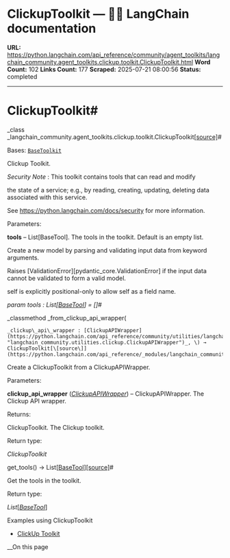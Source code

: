 # ClickupToolkit — 🦜🔗 LangChain  documentation

**URL:** https://python.langchain.com/api_reference/community/agent_toolkits/langchain_community.agent_toolkits.clickup.toolkit.ClickupToolkit.html
**Word Count:** 102
**Links Count:** 177
**Scraped:** 2025-07-21 08:00:56
**Status:** completed

---

# ClickupToolkit\#

_class _langchain\_community.agent\_toolkits.clickup.toolkit.ClickupToolkit[\[source\]](https://python.langchain.com/api_reference/_modules/langchain_community/agent_toolkits/clickup/toolkit.html#ClickupToolkit)\#     

Bases: [`BaseToolkit`](https://python.langchain.com/api_reference/core/tools/langchain_core.tools.base.BaseToolkit.html#langchain_core.tools.base.BaseToolkit "langchain_core.tools.base.BaseToolkit")

Clickup Toolkit.

_Security Note_ : This toolkit contains tools that can read and modify     

the state of a service; e.g., by reading, creating, updating, deleting data associated with this service.

See <https://python.langchain.com/docs/security> for more information.

Parameters:     

**tools** – List\[BaseTool\]. The tools in the toolkit. Default is an empty list.

Create a new model by parsing and validating input data from keyword arguments.

Raises \[ValidationError\]\[pydantic\_core.ValidationError\] if the input data cannot be validated to form a valid model.

self is explicitly positional-only to allow self as a field name.

_param _tools _: List\[[BaseTool](https://python.langchain.com/api_reference/core/tools/langchain_core.tools.base.BaseTool.html#langchain_core.tools.base.BaseTool "langchain_core.tools.base.BaseTool")\]__ = \[\]_\#     

_classmethod _from\_clickup\_api\_wrapper\(

    _clickup\_api\_wrapper : [ClickupAPIWrapper](https://python.langchain.com/api_reference/community/utilities/langchain_community.utilities.clickup.ClickupAPIWrapper.html#langchain_community.utilities.clickup.ClickupAPIWrapper "langchain_community.utilities.clickup.ClickupAPIWrapper")_, \) → ClickupToolkit[\[source\]](https://python.langchain.com/api_reference/_modules/langchain_community/agent_toolkits/clickup/toolkit.html#ClickupToolkit.from_clickup_api_wrapper)\#     

Create a ClickupToolkit from a ClickupAPIWrapper.

Parameters:     

**clickup\_api\_wrapper** \([_ClickupAPIWrapper_](https://python.langchain.com/api_reference/community/utilities/langchain_community.utilities.clickup.ClickupAPIWrapper.html#langchain_community.utilities.clickup.ClickupAPIWrapper "langchain_community.utilities.clickup.ClickupAPIWrapper")\) – ClickupAPIWrapper. The Clickup API wrapper.

Returns:     

ClickupToolkit. The Clickup toolkit.

Return type:     

_ClickupToolkit_

get\_tools\(\) → List\[[BaseTool](https://python.langchain.com/api_reference/core/tools/langchain_core.tools.base.BaseTool.html#langchain_core.tools.base.BaseTool "langchain_core.tools.base.BaseTool")\][\[source\]](https://python.langchain.com/api_reference/_modules/langchain_community/agent_toolkits/clickup/toolkit.html#ClickupToolkit.get_tools)\#     

Get the tools in the toolkit.

Return type:     

_List_\[[_BaseTool_](https://python.langchain.com/api_reference/core/tools/langchain_core.tools.base.BaseTool.html#langchain_core.tools.base.BaseTool "langchain_core.tools.base.BaseTool")\]

Examples using ClickupToolkit

  * [ClickUp Toolkit](https://python.langchain.com/docs/integrations/tools/clickup/)

__On this page